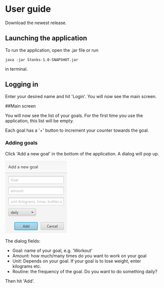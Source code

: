 # User guide

Download the newest release.

## Launching the application

To run the application, open the .jar file or run

```
java -jar Stonks-1.0-SNAPSHOT.jar
```

in terminal.

## Logging in

Enter your desired name and hit 'Login'. You will now see the main screen.

##Main screen

You will now see the list of your goals. For the first time you use the application, this list will be empty.

Each goal has a '+' button to increment your counter towards the goal.

### Adding goals

Click 'Add a new goal' in the bottom of the application. A dialog will pop up.

![Add goal dialog](addgoal.png)

The dialog fields:

 - Goal: name of your goal, e.g. 'Workout'
 - Amount: how much/many times do you want to work on your goal
 - Unit: Depends on your goal. If your goal is to lose weight, enter kilograms etc.
 - Routine: the frequency of the goal. Do you want to do something daily?

Then hit 'Add'.